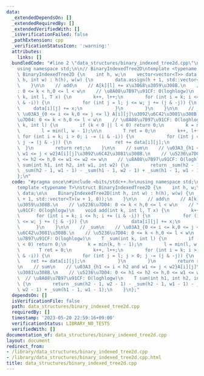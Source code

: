 ```yaml
---
data:
  _extendedDependsOn: []
  _extendedRequiredBy: []
  _extendedVerifiedWith: []
  _isVerificationFailed: false
  _pathExtension: cpp
  _verificationStatusIcon: ':warning:'
  attributes:
    links: []
  bundledCode: "#line 2 \"data_structures/binary_indexed_tree2d.cpp\"\n#include <bits/stdc++.h>\n\
    using namespace std;\n\n// BinaryIndexedTree2D\ntemplate <typename T>\nstruct\
    \ BinaryIndexedTree2D {\n    int h, w;\n    vector<vector<T>> data;\n\n    BinaryIndexedTree2D(int\
    \ h, int w) : h(h), w(w) {\n        data.assign(h + 1, std::vector<T>(w + 1, 0));\n\
    \    }\n\n    // add\n    // A[k][l] += x\u3068\u3059\u308B.\n    // \u5236\u7D04\
    : 0 <= k < h,0 <= l < w\n    // \u8A08\u7B97\u91CF: O(loghlogw)\n    void add(int\
    \ k, int l, T x) {\n        k++, l++;\n        for (int i = k; i <= h; i += (i\
    \ & -i)) {\n            for (int j = l; j <= w; j += (j & -j)) {\n           \
    \     data[i][j] += x;\n            }\n        }\n    }\n\n    // _sum\n    //\
    \ \u03A3_{0 <= i <= k,0 <= j <= l} A[i][j]\u3092\u6C42\u3081\u308B.\n    // \u5236\
    \u7D04: 0 <= k < h,0 <= l < w\n    // \u8A08\u7B97\u91CF: O(loghlogw)\n    T _sum(int\
    \ k, int l) {\n        if (k < 0 || l < 0) return 0;\n        k = min(k, h - 1);\n\
    \        l = min(l, w - 1);\n\n        T ret = 0;\n        k++, l++;\n       \
    \ for (int i = k; i > 0; i -= (i & -i)) {\n            for (int j = l; j > 0;\
    \ j -= (j & -j)) {\n                ret += data[i][j];\n            }\n      \
    \  }\n        return ret;\n    }\n\n    // sum\n    // \u03A3_{h1 <= i < h2 and\
    \ w1 <= j < w2}A[i][j]\u3092\u6C42\u3081\u308B.\n    // \u5236\u7D04: 0 <= h1\
    \ <= h2 <= h,0 <= w1 <= w2 <= w\n    // \u8A08\u7B97\u91CF: O(loghlogw)\n    T\
    \ sum(int h1, int h2, int w1, int w2) {\n        return _sum(h2 - 1, w2 - 1) -\
    \ _sum(h2 - 1, w1 - 1) - _sum(h1 - 1, w2 - 1) + _sum(h1 - 1, w1 - 1);\n    }\n\
    };\n"
  code: "#pragma once\n#include <bits/stdc++.h>\nusing namespace std;\n\n// BinaryIndexedTree2D\n\
    template <typename T>\nstruct BinaryIndexedTree2D {\n    int h, w;\n    vector<vector<T>>\
    \ data;\n\n    BinaryIndexedTree2D(int h, int w) : h(h), w(w) {\n        data.assign(h\
    \ + 1, std::vector<T>(w + 1, 0));\n    }\n\n    // add\n    // A[k][l] += x\u3068\
    \u3059\u308B.\n    // \u5236\u7D04: 0 <= k < h,0 <= l < w\n    // \u8A08\u7B97\
    \u91CF: O(loghlogw)\n    void add(int k, int l, T x) {\n        k++, l++;\n  \
    \      for (int i = k; i <= h; i += (i & -i)) {\n            for (int j = l; j\
    \ <= w; j += (j & -j)) {\n                data[i][j] += x;\n            }\n  \
    \      }\n    }\n\n    // _sum\n    // \u03A3_{0 <= i <= k,0 <= j <= l} A[i][j]\u3092\
    \u6C42\u3081\u308B.\n    // \u5236\u7D04: 0 <= k < h,0 <= l < w\n    // \u8A08\
    \u7B97\u91CF: O(loghlogw)\n    T _sum(int k, int l) {\n        if (k < 0 || l\
    \ < 0) return 0;\n        k = min(k, h - 1);\n        l = min(l, w - 1);\n\n \
    \       T ret = 0;\n        k++, l++;\n        for (int i = k; i > 0; i -= (i\
    \ & -i)) {\n            for (int j = l; j > 0; j -= (j & -j)) {\n            \
    \    ret += data[i][j];\n            }\n        }\n        return ret;\n    }\n\
    \n    // sum\n    // \u03A3_{h1 <= i < h2 and w1 <= j < w2}A[i][j]\u3092\u6C42\
    \u3081\u308B.\n    // \u5236\u7D04: 0 <= h1 <= h2 <= h,0 <= w1 <= w2 <= w\n  \
    \  // \u8A08\u7B97\u91CF: O(loghlogw)\n    T sum(int h1, int h2, int w1, int w2)\
    \ {\n        return _sum(h2 - 1, w2 - 1) - _sum(h2 - 1, w1 - 1) - _sum(h1 - 1,\
    \ w2 - 1) + _sum(h1 - 1, w1 - 1);\n    }\n};"
  dependsOn: []
  isVerificationFile: false
  path: data_structures/binary_indexed_tree2d.cpp
  requiredBy: []
  timestamp: '2023-05-20 22:59:16+09:00'
  verificationStatus: LIBRARY_NO_TESTS
  verifiedWith: []
documentation_of: data_structures/binary_indexed_tree2d.cpp
layout: document
redirect_from:
- /library/data_structures/binary_indexed_tree2d.cpp
- /library/data_structures/binary_indexed_tree2d.cpp.html
title: data_structures/binary_indexed_tree2d.cpp
---
```

